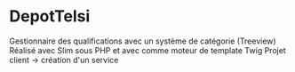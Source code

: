 # DepotTelsi
Gestionnaire des qualifications avec un système de catégorie (Treeview)
Réalisé avec Slim sous PHP et avec comme moteur de template Twig
Projet client -> création d'un service 
